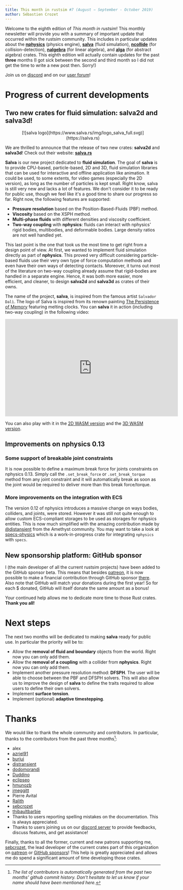 ```yaml
---
title: This month in rustsim #7 (August − September - October 2019)
author: Sébastien Crozet
---
```


Welcome to the eighth edition of _This month in rustsim_! This monthly newsletter will provide you with a
summary of important update that occurred within the rustsim community. This includes in particular updates about
the [**nphysics**](https://nphysics.org) (physics engine),  [**salva**](https://nphysics.org) (fluid simulation), [**ncollide**](https://ncollide.org) (for collision-detection),
[**nalgebra**](https://nalgebra.org) (for linear algebra),
and [**alga**](https://github.com/rustsim/alga) (for abstract algebra) crates. This eighth edition will actually contain updates for the past
**three** months (I got sick between the second and third month so I did not get the time to write a new post then. Sorry!)


<!--truncate-->

Join us on [discord](https://discord.gg/vt9DJSW) and on our [user forum](https://discourse.nphysics.org)!

# Progress of current developments
## Two new crates for fluid simulation: salva2d and salva3d!

<center>
[![salva logo](https://www.salva.rs/img/logo_salva_full.svg)](https://salva.rs)
</center>



We are thrilled to announce that the release of two new crates: **salva2d** and **salva3d**!
Check out their website: **[salva.rs](https://salva.rs)**


**Salva** is our new project dedicated to **fluid simulation**.
The goal of **salva** is to provide CPU-based, particle-based, 2D and 3D, fluid simulation libraries that can be used for interactive
and offline application like animation. It could be used, to some extents, for video games (especially the 2D version),
as long as the number of particles is kept small. Right know, salva is still very new and lacks a lot of features.
We don't consider it to be ready for public use, though we feel like it's a good time to share our progress so far.
Right now, the following features are supported:

- **Pressure resolution** based on the Position-Based-Fluids (PBF) method.
- **Viscosity** based on the XSPH method.
- **Multi-phase fluids** with different densities and viscosity coefficient.
- **Two-way coupling** with **nphysics**: fluids can interact with nphysics' rigid bodies, multibodies, and deformable bodies.
  Large density ratios are not well handled yet.

This last point is the one that took us the most time to get right from a design point of view. At first, we wanted to
implement fluid simulation directly as part of **nphysics**. This proved very difficult considering particle-based fluids
use their very own type of force computation methods and even have their own ways of detecting contacts. Moreover, it 
turns out most of the literature on two-way coupling already assume that rigid-bodies are handled in a separate engine.
Hence, it was both more easier, more efficient, and cleaner, to design **salva2d** and **salva3d** as crates of their owns.


The name of the project, **salva**, is inspired from the famous artist `Salvador Dalì`. The logo of Salva is inspired
from its renown painting [The Persistence of Memory](https://en.wikipedia.org/wiki/The_Persistence_of_Memory) featuring
melting clocks. You can **salva** it in action (including two-way coupling) in the following video:

<center>
<iframe width="560" height="315" src="https://www.youtube.com/embed/356unTmeVUk" frameborder="0" allow="accelerometer; autoplay; encrypted-media; gyroscope; picture-in-picture" allowfullscreen></iframe>
</center>

You can also play with it in the [2D WASM version](https://www.salva.rs/demo_all_examples2/) and the
[3D WASM version](https://www.salva.rs/demo_all_examples3/).


## Improvements on nphysics 0.13
### Some support of breakable joint constraints

It is now possible to define a maximum break force for joints constraints on nphysics 0.13. Simply call
the `.set_break_force` or `.set_break_torque` method from any joint constraint and it will automatically
break as soon as the joint would be required to deliver more than this break force/torque.

### More improvements on the integration with ECS
The version 0.12 of nphysics introduces a massive change on ways bodies, colliders, and joints, were stored. However
it was still not quite enough to allow custom ECS-compliant storages to be used as storages for nphysics entities.
This is now much simplified with the amazing contribution made by [@distansient](https://github.com/distransient) from
the Amethyst community. You may want to take a look at [specs-physics](https://github.com/amethyst/specs-physics) which
is a work-in-progress crate for integrating `nphysics` with `specs`.

## New sponsorship platform: GitHub sponsor
I (the main developer of all the current rustsim projects) have been added to the GitHub sponsor beta. This means that
besides [patreon](http://patreon.com/sebcrozet), it is now possible to make a financial contribution through GitHub
sponsor [there](https://github.com/sponsors/sebcrozet/).
Also note that GitHub will match your donations during the first year! So for each $ donated, GitHub will itself donate
the same amount as a bonus!

Your continued help allows me to dedicate more time to those Rust crates. **Thank you all!**


# Next steps
The next two months will be dedicated to making **salva** ready for public use. In particular the priority will be to:

- Allow the **removal of fluid and boundary** objects from the world. Right now you can only add them.
- Allow the **removal of a coupling** with a collider from **nphysics**. Right now you can only add them.
- Implement another pressure resolution method: **DFSPH**. The user will be able to choose between the PBF and DFSPH solvers.
  This will also allow us to improve the design of **salva** to define the traits required to allow users to define their
  own solvers.
- Implement **surface tension**.
- Implement (optional) **adaptive timestepping**.


# Thanks
We would like to thank the whole community and contributors. In particular, thanks to the contributors from the past three months[^1]:

* alex
* [azriel91](https://github.com/azriel91)
* [burjui](https://github.com/burjui)
* [distransient](https://github.com/distransient)
* [dodomorandi](https://github.com/dodomorandi)
* [Duddino](https://github.com/Duddino)
* [eclipseo](https://github.com/eclipseo)
* [hmunozb](https://github.com/hmunozb)
* [jmeggitt](https://github.com/jmeggitt)
* Pierre Avital
* [Ralith](https://github.com/Ralith)
* [sebcrozet](https://github.com/sebcrozet)
* [thibaultbarbie](https://github.com/thibaultbarbie)
* Thanks to users reporting spelling mistakes on the documentation. This is always appreciated.
* Thanks to users joining us on our [discord server](https://discord.gg/vt9DJSW) to provide feedbacks,
discuss features, and get assistance!

Finally, thanks to all the former, current and new patrons supporting me, [sebcrozet](https://github.com/sebcrozet), the
lead developer of the current crates part of this organization on [patreon](http://patreon.com/sebcrozet) or [GitHub sponsors](https://github.com/sponsors/sebcrozet/)!
This help is greatly appreciated and allows me do spend a significant amount of time developing those crates.

[^1]: _The list of contributors is automatically generated from the past two months' github commit history.
Don't hesitate to let us know if your name should have been mentioned here._